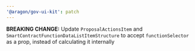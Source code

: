 ```yaml
---
'@aragon/gov-ui-kit': patch
---
```


**BREAKING CHANGE:** Update `ProposalActionsItem` and `SmartContractFunctionDataListItemStructure` to accept
`functionSelector` as a prop, instead of calculating it internally
